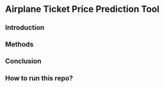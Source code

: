 # Airplane Ticket Price Prediction Tool
## Introduction
## Methods
## Conclusion
## How to run this repo?
